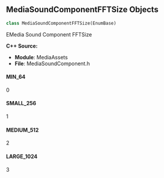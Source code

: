 ## MediaSoundComponentFFTSize Objects

```python
class MediaSoundComponentFFTSize(EnumBase)
```

EMedia Sound Component FFTSize

**C++ Source:**

- **Module**: MediaAssets
- **File**: MediaSoundComponent.h

<a id="unreal.MediaSoundComponentFFTSize.MIN_64"></a>

#### MIN_64

0

<a id="unreal.MediaSoundComponentFFTSize.SMALL_256"></a>

#### SMALL_256

1

<a id="unreal.MediaSoundComponentFFTSize.MEDIUM_512"></a>

#### MEDIUM_512

2

<a id="unreal.MediaSoundComponentFFTSize.LARGE_1024"></a>

#### LARGE_1024

3

<a id="unreal.MediaAudioCaptureDeviceFilter"></a>